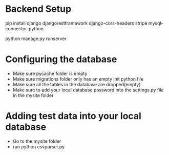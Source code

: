 # Backend Setup

pip install django djangorestframework django-cors-headers stripe mysql-connector-python

python manage.py runserver

# Configuring the database

- Make sure pycache folder is empty
- Make sure migrations folder only has an empty init python file
- Make sure all the tables in the database are dropped(empty)
- Make sure to add your local database password into the settings.py file in the mysite folder

# Adding test data into your local database

- Go to the mysite folder
- run python csvparser.py
